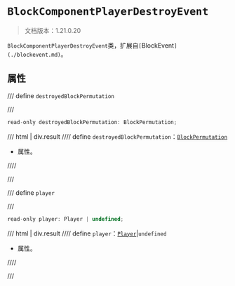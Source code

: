 # `BlockComponentPlayerDestroyEvent`

> 文档版本：1.21.0.20

`BlockComponentPlayerDestroyEvent`类，扩展自`[`BlockEvent`](./blockevent.md)`。

## 属性

/// define
`destroyedBlockPermutation`


///

```js
read-only destroyedBlockPermutation: BlockPermutation;
```

/// html | div.result
//// define
`destroyedBlockPermutation`：[`BlockPermutation`](./blockpermutation.md)

- 属性。


////

///


/// define
`player`


///

```js
read-only player: Player | undefined;
```

/// html | div.result
//// define
`player`：[`Player`](./player.md)|`undefined`

- 属性。


////

///

